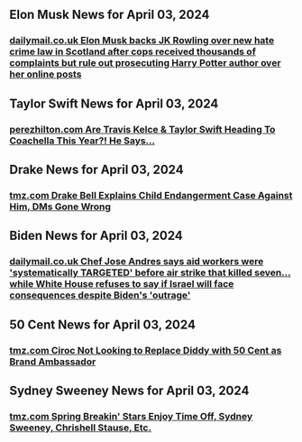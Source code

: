 ## Elon Musk News for April 03, 2024

### [**dailymail.co.uk** 	Elon Musk backs JK Rowling over new hate crime law in Scotland after cops received thousands of complaints but rule out prosecuting Harry Potter author over her online posts](	https://www.dailymail.co.uk/news/article-13268421/elon-musk-backs-jk-rowling-scotland-hate-crime-law-twitter-posts.html?ns_mchannel=rss&amp;ito=1490&amp;ns_campaign=1490)


## Taylor Swift News for April 03, 2024

### [**perezhilton.com** Are Travis Kelce &amp; Taylor Swift Heading To Coachella This Year?! He Says...](https://perezhilton.com/travis-kelce-attending-coachella-taylor-swift-travel-plans/)


## Drake News for April 03, 2024

### [**tmz.com** Drake Bell Explains Child Endangerment Case Against Him, DMs Gone Wrong](https://www.tmz.com/2024/04/03/drake-bell-explain-child-endangerment-case-allegations-podcast-dm/)


## Biden News for April 03, 2024

### [**dailymail.co.uk** 	Chef Jose Andres says aid workers were 'systematically TARGETED' before air strike that killed seven... while White House refuses to say if Israel will face consequences despite Biden's 'outrage'](	https://www.dailymail.co.uk/news/article-13269031/jose-andres-israel-systematically-targeted-aid-workers-air-strike.html?ns_mchannel=rss&amp;ito=1490&amp;ns_campaign=1490)


## 50 Cent News for April 03, 2024

### [**tmz.com** Ciroc Not Looking to Replace Diddy with 50 Cent as Brand Ambassador](https://www.tmz.com/2024/04/03/ciroc-not-looking-replace-diddy-50-cent-brand-ambassador/)


## Sydney Sweeney News for April 03, 2024

### [**tmz.com** Spring Breakin' Stars Enjoy Time Off, Sydney Sweeney, Chrishell Stause, Etc.](https://www.tmz.com/2024/04/03/spring-break-stars-celebrities-sydney-sweeney-chrishell-stause/)


